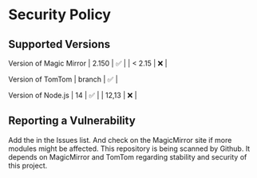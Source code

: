 # Security Policy

## Supported Versions

Version of Magic Mirror
| 2.150   | :white_check_mark: |
| < 2.15  | :x:                |

Version of TomTom
| branch  | :white_check_mark: |

Version of Node.js
| 14      | :white_check_mark: |
| 12,13   | :x:                |

## Reporting a Vulnerability

Add the in the Issues list. And check on the MagicMirror site if more modules might be affected.
This repository is being scanned by Github. It depends on MagicMirror and TomTom regarding stability and security of this project.

